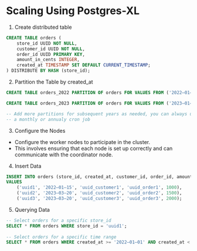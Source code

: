# Scaling Using Postgres-XL

1. Create distributed table

```sql
CREATE TABLE orders (
    store_id UUID NOT NULL,
    customer_id UUID NOT NULL,
    order_id UUID PRIMARY KEY,
    amount_in_cents INTEGER,
    created_at TIMESTAMP SET DEFAULT CURRENT_TIMESTAMP; 
) DISTRIBUTE BY HASH (store_id);
```

2. Partition the Table by created_at

```sql
CREATE TABLE orders_2022 PARTITION OF orders FOR VALUES FROM ('2022–01–01') TO ('2023–01–01');

CREATE TABLE orders_2023 PARTITION OF orders FOR VALUES FROM ('2023–01–01') TO ('2024–01–01');

-- Add more partitions for subsequent years as needed, you can always use 
-- a monthly or annualy cron job
```

3. Configure the Nodes

- Configure the worker nodes to participate in the cluster.
- This involves ensuring that each node is set up correctly and can communicate with the coordinator node.

4. Insert Data

```sql
INSERT INTO orders (store_id, created_at, customer_id, order_id, amount_in_cents)
VALUES
    ('uuid1', '2022–01–15', 'uuid_customer1', 'uuid_order1', 1000),
    ('uuid2', '2023–03–20', 'uuid_customer2', 'uuid_order2', 1500),
    ('uuid3', '2023–03–20', 'uuid_customer3', 'uuid_order3', 2000);
```

5. Querying Data

```sql
-- Select orders for a specific store_id
SELECT * FROM orders WHERE store_id = 'uuid1';
 
-- Select orders for a specific time range
SELECT * FROM orders WHERE created_at >= '2022–01–01' AND created_at < '2023–01–01';
```

